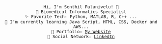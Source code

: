 <p align="center">
  <samp>
    Hi, I'm Senthil Palanivelu! 👋 <br>
    🧠 Biomedical Informatics Specialist  <br>
    ✨ Favorite Tech: Python, MATLAB, R, C++ ... <br>
    📘 I’m currently learning Java Script, HTML, CSS, Docker and AWS... <br>
    💼 Portfolio: <a href="https://SenthilCaesar.github.io"> My Website </a> <br>
    🔗 Social Network: <a href="https://www.linkedin.com/in/senthil-palanivelu-0ba38844/"> LinkedIn </a> <br>
  </samp>
</p>
